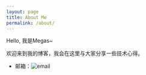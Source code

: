 ```yaml
---
layout: page
title: About Me
permalink: /about/
---
```


Hello, 我是Megas~ 

欢迎来到我的博客，我会在这里与大家分享一些技术心得。

* 邮箱：![email](../images/email.png)






